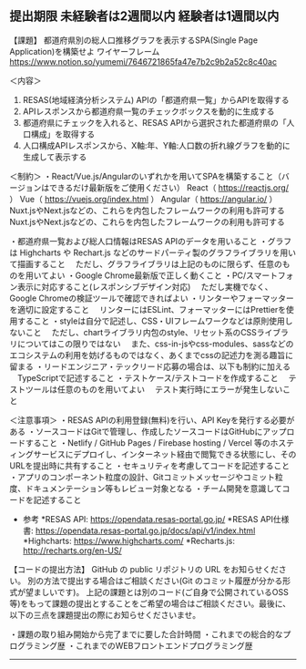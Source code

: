 提出期限
未経験者は2週間以内
経験者は1週間以内
-------------------------------------------------------------
【課題】
都道府県別の総人口推移グラフを表示するSPA(Single Page Application)を構築せよ
ワイヤーフレーム
https://www.notion.so/yumemi/7646721865fa47e7b2c9b2a52c8c40ac

＜内容＞
1. RESAS(地域経済分析システム) APIの「都道府県一覧」からAPIを取得する
2. APIレスポンスから都道府県一覧のチェックボックスを動的に生成する
3. 都道府県にチェックを入れると、RESAS APIから選択された都道府県の「人口構成」を取得する
4. 人口構成APIレスポンスから、X軸:年、Y軸:人口数の折れ線グラフを動的に生成して表示する

＜制約＞
・React/Vue.js/Angularのいずれかを用いてSPAを構築すること（バージョンはできるだけ最新版をご使用ください）
React（ https://reactjs.org/ ）
Vue（ https://vuejs.org/index.html ）
Angular（ https://angular.io/ ）Nuxt.jsやNext.jsなどの、これらを内包したフレームワークの利用も許可する
Nuxt.jsやNext.jsなどの、これらを内包したフレームワークの利用も許可する

・都道府県一覧および総人口情報はRESAS APIのデータを用いること
・グラフは Highcharts や Rechart.js などのサードパーティ製のグラフライブラリを用いて描画すること
　ただし、グラフライブラリは上記のものに限らず、任意のものを用いてよい
・Google Chrome最新版で正しく動くこと
・PC/スマートフォン表示に対応すること(レスポンシブデザイン対応)
　ただし実機でなく、Google Chromeの検証ツールで確認できればよい
・リンターやフォーマッターを適切に設定すること
　リンターにはESLint、フォーマッターにはPrettierを使用すること
・styleは自分で記述し、CSS・UIフレームワークなどは原則使用しないこと
　ただし、chartライブラリ内包のstyle、リセット系のCSSライブラリについてはこの限りではない
　また、css-in-jsやcss-modules、sassなどのエコシステムの利用を妨げるものではなく、あくまでcssの記述力を測る趣旨に留まる
・リードエンジニア・テックリード応募の場合は、以下も制約に加える
　TypeScriptで記述すること
・テストケース/テストコードを作成すること
　テストツールは任意のものを用いてよい
　テスト実行時にエラーが発生しないこと

＜注意事項＞
・RESAS APIの利用登録(無料)を行い、API Keyを発行する必要がある
・ソースコードはGitで管理し、作成したソースコードはGitHubにアップロードすること
・Netlify / GitHub Pages / Firebase hosting / Vercel 等のホスティングサービスにデプロイし、インターネット経由で閲覧できる状態にし、そのURLを提出時に共有すること
・セキュリティを考慮してコードを記述すること
・アプリのコンポーネント粒度の設計、Gitコミットメッセージやコミット粒度、ドキュメンテーション等もレビュー対象となる
・チーム開発を意識してコードを記述すること

* 参考
*RESAS API: https://opendata.resas-portal.go.jp/
*RESAS API仕様書: https://opendata.resas-portal.go.jp/docs/api/v1/index.html
*Highcharts: https://www.highcharts.com/
*Recharts.js: http://recharts.org/en-US/

【コードの提出方法】
GitHub の public リポジトリの URL をお知らせください。
別の方法で提出する場合はご相談ください(Git のコミット履歴が分かる形式が望ましいです)。
上記の課題とは別のコード(ご自身で公開されているOSS等)をもって課題の提出とすることをご希望の場合はご相談ください。最後に、以下の三点を課題提出の際にお知らせくださいませ。

・課題の取り組み開始から完了までに要した合計時間
・これまでの総合的なプログラミング歴
・これまでのWEBフロントエンドプログラミング歴

---------------------------------------------------------------
